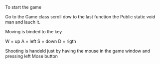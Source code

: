 To start the game

Go to the Game class scroll dow to the last function the Public static void man and lauch it. 

Moving is binded to the key 

W = up
A = left
S = down
D = rigth 

Shooting is handeld just by having the mouse in the game window and pressing left Mose button
 
